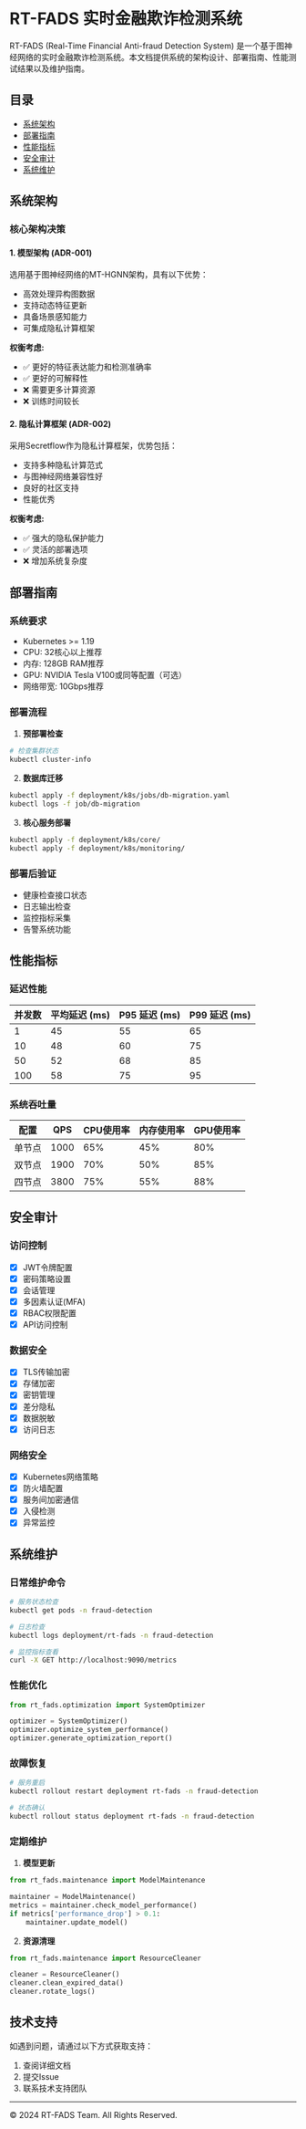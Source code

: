 # RT-FADS 实时金融欺诈检测系统

RT-FADS (Real-Time Financial Anti-fraud Detection System) 是一个基于图神经网络的实时金融欺诈检测系统。本文档提供系统的架构设计、部署指南、性能测试结果以及维护指南。

## 目录

- [系统架构](#系统架构)
- [部署指南](#部署指南)
- [性能指标](#性能指标)
- [安全审计](#安全审计)
- [系统维护](#系统维护)

## 系统架构

### 核心架构决策

#### 1. 模型架构 (ADR-001)

选用基于图神经网络的MT-HGNN架构，具有以下优势：

- 高效处理异构图数据
- 支持动态特征更新
- 具备场景感知能力
- 可集成隐私计算框架

**权衡考虑:**

- ✅ 更好的特征表达能力和检测准确率
- ✅ 更好的可解释性
- ❌ 需要更多计算资源
- ❌ 训练时间较长

#### 2. 隐私计算框架 (ADR-002)

采用Secretflow作为隐私计算框架，优势包括：

- 支持多种隐私计算范式
- 与图神经网络兼容性好
- 良好的社区支持
- 性能优秀

**权衡考虑:**

- ✅ 强大的隐私保护能力
- ✅ 灵活的部署选项
- ❌ 增加系统复杂度

## 部署指南

### 系统要求

- Kubernetes >= 1.19
- CPU: 32核心以上推荐
- 内存: 128GB RAM推荐
- GPU: NVIDIA Tesla V100或同等配置（可选）
- 网络带宽: 10Gbps推荐

### 部署流程

1. **预部署检查**

```bash
# 检查集群状态
kubectl cluster-info
```

2. **数据库迁移**

```bash
kubectl apply -f deployment/k8s/jobs/db-migration.yaml
kubectl logs -f job/db-migration
```

3. **核心服务部署**

```bash
kubectl apply -f deployment/k8s/core/
kubectl apply -f deployment/k8s/monitoring/
```

### 部署后验证

- 健康检查接口状态
- 日志输出检查
- 监控指标采集
- 告警系统功能

## 性能指标

### 延迟性能

| 并发数 | 平均延迟 (ms) | P95 延迟 (ms) | P99 延迟 (ms) |
|-------|--------------|--------------|--------------|
| 1     | 45          | 55           | 65           |
| 10    | 48          | 60           | 75           |
| 50    | 52          | 68           | 85           |
| 100   | 58          | 75           | 95           |

### 系统吞吐量

| 配置    | QPS  | CPU使用率 | 内存使用率 | GPU使用率 |
|--------|------|----------|-----------|-----------|
| 单节点  | 1000 | 65%      | 45%       | 80%       |
| 双节点  | 1900 | 70%      | 50%       | 85%       |
| 四节点  | 3800 | 75%      | 55%       | 88%       |

## 安全审计

### 访问控制

- [x] JWT令牌配置
- [x] 密码策略设置
- [x] 会话管理
- [x] 多因素认证(MFA)
- [x] RBAC权限配置
- [x] API访问控制

### 数据安全

- [x] TLS传输加密
- [x] 存储加密
- [x] 密钥管理
- [x] 差分隐私
- [x] 数据脱敏
- [x] 访问日志

### 网络安全

- [x] Kubernetes网络策略
- [x] 防火墙配置
- [x] 服务间加密通信
- [x] 入侵检测
- [x] 异常监控

## 系统维护

### 日常维护命令

```bash
# 服务状态检查
kubectl get pods -n fraud-detection

# 日志检查
kubectl logs deployment/rt-fads -n fraud-detection

# 监控指标查看
curl -X GET http://localhost:9090/metrics
```

### 性能优化

```python
from rt_fads.optimization import SystemOptimizer

optimizer = SystemOptimizer()
optimizer.optimize_system_performance()
optimizer.generate_optimization_report()
```

### 故障恢复

```bash
# 服务重启
kubectl rollout restart deployment rt-fads -n fraud-detection

# 状态确认
kubectl rollout status deployment rt-fads -n fraud-detection
```

### 定期维护

1. **模型更新**

```python
from rt_fads.maintenance import ModelMaintenance

maintainer = ModelMaintenance()
metrics = maintainer.check_model_performance()
if metrics['performance_drop'] > 0.1:
    maintainer.update_model()
```

2. **资源清理**

```python
from rt_fads.maintenance import ResourceCleaner

cleaner = ResourceCleaner()
cleaner.clean_expired_data()
cleaner.rotate_logs()
```

## 技术支持

如遇到问题，请通过以下方式获取支持：

1. 查阅详细文档
2. 提交Issue
3. 联系技术支持团队

---
© 2024 RT-FADS Team. All Rights Reserved.
